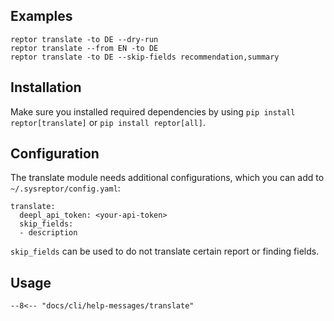 ## Examples
```
reptor translate -to DE --dry-run
reptor translate --from EN -to DE
reptor translate -to DE --skip-fields recommendation,summary
```

## Installation
Make sure you installed required dependencies by using `pip install reptor[translate]` or `pip install reptor[all]`.

## Configuration
The translate module needs additional configurations, which you can add to `~/.sysreptor/config.yaml`:

```
translate:
  deepl_api_token: <your-api-token>
  skip_fields:
  - description
```

`skip_fields` can be used to do not translate certain report or finding fields.


## Usage
```
--8<-- "docs/cli/help-messages/translate"
```
